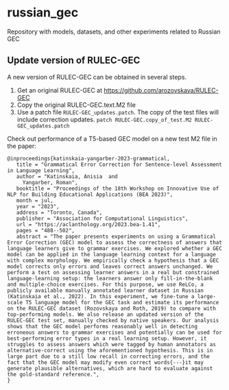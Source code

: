 # russian_gec
Repository with models, datasets, and other experiments related to Russian GEC


## Update version of RULEC-GEC

A new version of RULEC-GEC can be obtained in several steps.

1. Get an original RULEC-GEC at https://github.com/arozovskaya/RULEC-GEC
2. Copy the original RULEC-GEC.text.M2 file
3. Use a patch file ```RULEC-GEC_updates.patch```. The copy of the test files will include correction updates.
   ```patch RULEC-GEC.copy_of_test.M2 RULEC-GEC_updates.patch```

Check out performance of a T5-based GEC model on a new test M2 file in the paper: 

 ```
@inproceedings{katinskaia-yangarber-2023-grammatical,
    title = "Grammatical Error Correction for Sentence-level Assessment in Language Learning",
    author = "Katinskaia, Anisia  and
      Yangarber, Roman",
    booktitle = "Proceedings of the 18th Workshop on Innovative Use of NLP for Building Educational Applications (BEA 2023)",
    month = jul,
    year = "2023",
    address = "Toronto, Canada",
    publisher = "Association for Computational Linguistics",
    url = "https://aclanthology.org/2023.bea-1.41",
    pages = "488--502",
    abstract = "The paper presents experiments on using a Grammatical Error Correction (GEC) model to assess the correctness of answers that language learners give to grammar exercises. We explored whether a GEC model can be applied in the language learning context for a language with complex morphology. We empirically check a hypothesis that a GEC model corrects only errors and leaves correct answers unchanged. We perform a test on assessing learner answers in a real but constrained language-learning setup: the learners answer only fill-in-the-blank and multiple-choice exercises. For this purpose, we use ReLCo, a publicly available manually annotated learner dataset in Russian (Katinskaia et al., 2022). In this experiment, we fine-tune a large-scale T5 language model for the GEC task and estimate its performance on the RULEC-GEC dataset (Rozovskaya and Roth, 2019) to compare with top-performing models. We also release an updated version of the RULEC-GEC test set, manually checked by native speakers. Our analysis shows that the GEC model performs reasonably well in detecting erroneous answers to grammar exercises and potentially can be used for best-performing error types in a real learning setup. However, it struggles to assess answers which were tagged by human annotators as alternative-correct using the aforementioned hypothesis. This is in large part due to a still low recall in correcting errors, and the fact that the GEC model may modify even correct words{---}it may generate plausible alternatives, which are hard to evaluate against the gold-standard reference.",
}
```


